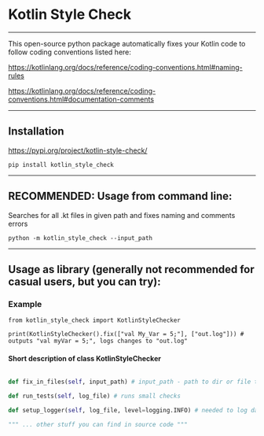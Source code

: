 # Kotlin Style Check
____

This open-source python package automatically fixes your Kotlin code to follow coding conventions listed here:

https://kotlinlang.org/docs/reference/coding-conventions.html#naming-rules

https://kotlinlang.org/docs/reference/coding-conventions.html#documentation-comments

____
## Installation

  https://pypi.org/project/kotlin-style-check/

  `pip install kotlin_style_check`
____

## RECOMMENDED: Usage from command line: 

  Searches for all .kt files in given path and fixes naming and comments errors

  `python -m kotlin_style_check --input_path`

____

## Usage as library (generally not recommended for casual users, but you can try):

### Example
```
from kotlin_style_check import KotlinStyleChecker

print(KotlinStyleChecker().fix(["val My_Var = 5;"], ["out.log"])) # outputs "val myVar = 5;", logs changes to "out.log"
```

#### Short description of class KotlinStyleChecker

```python def fix(self, file_contents, log_files) # file_contents - list of strings (connected files) to fix code style, log_files - list of log files for each item in file_contents

def fix_in_files(self, input_path) # input_path - path to dir or file to fix code style. logs data relatively to this path

def run_tests(self, log_file) # runs small checks

def setup_logger(self, log_file, level=logging.INFO) # needed to log data when calling lower level functions of this class (check_comments for example), overwrites it's global logger

""" ... other stuff you can find in source code """
```


